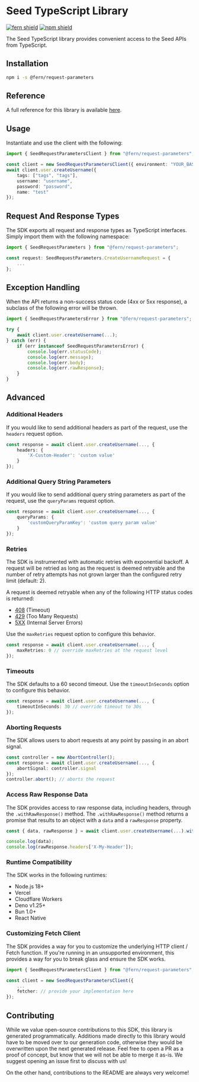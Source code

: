# Seed TypeScript Library

[![fern shield](https://img.shields.io/badge/%F0%9F%8C%BF-Built%20with%20Fern-brightgreen)](https://buildwithfern.com?utm_source=github&utm_medium=github&utm_campaign=readme&utm_source=Seed%2FTypeScript)
[![npm shield](https://img.shields.io/npm/v/@fern/request-parameters)](https://www.npmjs.com/package/@fern/request-parameters)

The Seed TypeScript library provides convenient access to the Seed APIs from TypeScript.

## Installation

```sh
npm i -s @fern/request-parameters
```

## Reference

A full reference for this library is available [here](./reference.md).

## Usage

Instantiate and use the client with the following:

```typescript
import { SeedRequestParametersClient } from "@fern/request-parameters";

const client = new SeedRequestParametersClient({ environment: "YOUR_BASE_URL" });
await client.user.createUsername({
    tags: ["tags", "tags"],
    username: "username",
    password: "password",
    name: "test"
});
```

## Request And Response Types

The SDK exports all request and response types as TypeScript interfaces. Simply import them with the
following namespace:

```typescript
import { SeedRequestParameters } from "@fern/request-parameters";

const request: SeedRequestParameters.CreateUsernameRequest = {
    ...
};
```

## Exception Handling

When the API returns a non-success status code (4xx or 5xx response), a subclass of the following error
will be thrown.

```typescript
import { SeedRequestParametersError } from "@fern/request-parameters";

try {
    await client.user.createUsername(...);
} catch (err) {
    if (err instanceof SeedRequestParametersError) {
        console.log(err.statusCode);
        console.log(err.message);
        console.log(err.body);
        console.log(err.rawResponse);
    }
}
```

## Advanced

### Additional Headers

If you would like to send additional headers as part of the request, use the `headers` request option.

```typescript
const response = await client.user.createUsername(..., {
    headers: {
        'X-Custom-Header': 'custom value'
    }
});
```

### Additional Query String Parameters

If you would like to send additional query string parameters as part of the request, use the `queryParams` request option.

```typescript
const response = await client.user.createUsername(..., {
    queryParams: {
        'customQueryParamKey': 'custom query param value'
    }
});
```

### Retries

The SDK is instrumented with automatic retries with exponential backoff. A request will be retried as long
as the request is deemed retryable and the number of retry attempts has not grown larger than the configured
retry limit (default: 2).

A request is deemed retryable when any of the following HTTP status codes is returned:

- [408](https://developer.mozilla.org/en-US/docs/Web/HTTP/Status/408) (Timeout)
- [429](https://developer.mozilla.org/en-US/docs/Web/HTTP/Status/429) (Too Many Requests)
- [5XX](https://developer.mozilla.org/en-US/docs/Web/HTTP/Status/500) (Internal Server Errors)

Use the `maxRetries` request option to configure this behavior.

```typescript
const response = await client.user.createUsername(..., {
    maxRetries: 0 // override maxRetries at the request level
});
```

### Timeouts

The SDK defaults to a 60 second timeout. Use the `timeoutInSeconds` option to configure this behavior.

```typescript
const response = await client.user.createUsername(..., {
    timeoutInSeconds: 30 // override timeout to 30s
});
```

### Aborting Requests

The SDK allows users to abort requests at any point by passing in an abort signal.

```typescript
const controller = new AbortController();
const response = await client.user.createUsername(..., {
    abortSignal: controller.signal
});
controller.abort(); // aborts the request
```

### Access Raw Response Data

The SDK provides access to raw response data, including headers, through the `.withRawResponse()` method.
The `.withRawResponse()` method returns a promise that results to an object with a `data` and a `rawResponse` property.

```typescript
const { data, rawResponse } = await client.user.createUsername(...).withRawResponse();

console.log(data);
console.log(rawResponse.headers['X-My-Header']);
```

### Runtime Compatibility


The SDK works in the following runtimes:



- Node.js 18+
- Vercel
- Cloudflare Workers
- Deno v1.25+
- Bun 1.0+
- React Native

### Customizing Fetch Client

The SDK provides a way for you to customize the underlying HTTP client / Fetch function. If you're running in an
unsupported environment, this provides a way for you to break glass and ensure the SDK works.

```typescript
import { SeedRequestParametersClient } from "@fern/request-parameters";

const client = new SeedRequestParametersClient({
    ...
    fetcher: // provide your implementation here
});
```

## Contributing

While we value open-source contributions to this SDK, this library is generated programmatically.
Additions made directly to this library would have to be moved over to our generation code,
otherwise they would be overwritten upon the next generated release. Feel free to open a PR as
a proof of concept, but know that we will not be able to merge it as-is. We suggest opening
an issue first to discuss with us!

On the other hand, contributions to the README are always very welcome!